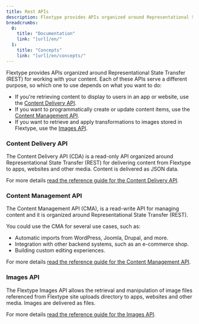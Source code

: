 ```yaml
---
title: Rest APIs
description: Flextype provides APIs organized around Representational State Transfer (REST) APIs for working with your content. Each of these APIs serve a different purpose, so which one to use depends on what you want to do.
breadcrumbs:
  0:
    title: "Documentation"
    link: "[url]/en/"
  1:
    title: "Concepts"
    link: "[url]/en/concepts/"
---
```


Flextype provides APIs organized around Representational State Transfer (REST) for working with your content. Each of these APIs serve a different purpose, so which one to use depends on what you want to do:

* If you're retrieving content to display to users in an app or website, use the <a href="[url]/en/api/delivery">Content Delivery API</a>.
* If you want to programmatically create or update content items, use the <a href="[url]/en/api/management">Content Management API</a>.
* If you want to retrieve and apply transformations to images stored in Flextype, use the <a href="[url]/en/api/images">Images API</a>.


### Content Delivery API

The Content Delivery API (CDA) is a read-only API organized around Representational State Transfer (REST) for delivering content from Flextype to apps, websites and other media. Content is delivered as JSON data.

For more details <a href="[url]/en/api/delivery">read the reference guide for the Content Delivery API</a>.

### Content Management API

The Content Management API (CMA), is a read-write API for managing content and it is organized around Representational State Transfer (REST).

You could use the CMA for several use cases, such as:

* Automatic imports from WordPress, Joomla, Drupal, and more.
* Integration with other backend systems, such as an e-commerce shop.
* Building custom editing experiences.

For more details <a href="[url]/en/api/management">read the reference guide for the Content Management API</a>.

### Images API

The Flextype Images API allows the retrieval and manipulation of image files referenced from Flextype site uploads directory to apps, websites and other media. Images are delivered as files.

For more details <a href="[url]/en/api/images">read the reference guide for the Images API</a>.
